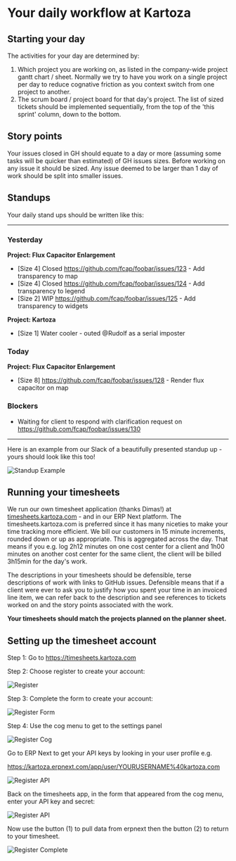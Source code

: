 # Your daily workflow at Kartoza

## Starting your day

The activities for your day are determined by:

1. Which project you are working on, as listed in the company-wide project gantt chart / sheet. Normally we try to have you work on a single project per day to reduce cognative friction as you context switch from one project to another.
2. The scrum board / project board for that day's project. The list of sized tickets should be implemented sequentially, from the top of the 'this sprint' column, down to the bottom.

## Story points

Your issues closed in GH should equate to a day or more (assuming some tasks will be quicker than estimated) of GH issues sizes. Before working on any issue it should be sized. Any issue deemed to be larger than 1 day of work should be split into smaller issues.

## Standups

Your daily stand ups should be written like this:

--------

### Yesterday

**Project: Flux Capacitor Enlargement**

* [Size 4] Closed <https://github.com/fcap/foobar/issues/123> - Add transparency to map
* [Size 4] Closed <https://github.com/fcap/foobar/issues/124> - Add transparency to legend
* [Size 2] WIP <https://github.com/fcap/foobar/issues/125> - Add transparency to widgets

**Project: Kartoza**

* [Size 1] Water cooler - outed @Rudolf as a serial imposter

### Today

**Project: Flux Capacitor Enlargement**

* [Size 8] <https://github.com/fcap/foobar/issues/128> - Render flux capacitor on map

### Blockers

* Waiting for client to respond with clarification request on <https://github.com/fcap/foobar/issues/130>

--------

Here is an example from our Slack of a beautifully presented standup up - yours should look like this too!

![Standup Example](./img/dimas-standup.png)

## Running your timesheets

We run our own timesheet application (thanks Dimas!) at [timesheets.kartoza.com](https://timesheets.kartoza.com/) - and in our ERP Next platform. The timesheets.kartoza.com is preferred since it has many niceties to make your time tracking more efficient. We bill our customers in 15 minute increments, rounded down or up as appropriate. This is aggregated across the day. That means if you e.g. log 2h12 minutes on one cost center for a client and 1h00 minutes on another cost center for the same client, the client will be billed 3h15min for the day's work.

The descriptions in your timesheets should be defensible, terse descriptions of work with links to GitHub issues. Defensible means that if a client were ever to ask you to justify how you spent your time in an invoiced line item, we can refer back to the description and see references to tickets worked on and the story points associated with the work.

**Your timesheets should match the projects planned on the planner sheet.**

## Setting up the timesheet account

Step 1: Go to <https://timesheets.kartoza.com>

Step 2: Choose register to create your account:

![Register](./img/timesheets-register.png)

Step 3: Complete the form to create your account:

![Register Form](./img/timesheets-register-form.png)

Step 4: Use the cog menu to get to the settings panel

![Register Cog](./img/timesheets-register-cog.png)

Go to ERP Next to get your API keys by looking in your user profile e.g.

<https://kartoza.erpnext.com/app/user/YOURUSERNAME%40kartoza.com>

![Register API](./img/timesheets-generate-keys.png)

Back on the timesheets app, in the form that appeared from the cog menu, enter your API key and secret:

![Register API](./img/timesheets-register-api.png)

Now use the button (1) to pull data from erpnext then the button (2) to return to your timesheet.

![Register Complete](./img/timesheets-harvest.png)


